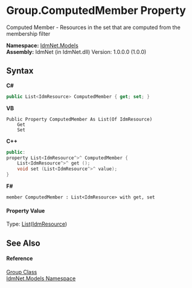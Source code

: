 # Group.ComputedMember Property 
 

Computed Member - Resources in the set that are computed from the membership filter

**Namespace:**&nbsp;<a href="N_IdmNet_Models">IdmNet.Models</a><br />**Assembly:**&nbsp;IdmNet (in IdmNet.dll) Version: 1.0.0.0 (1.0.0)

## Syntax

**C#**<br />
``` C#
public List<IdmResource> ComputedMember { get; set; }
```

**VB**<br />
``` VB
Public Property ComputedMember As List(Of IdmResource)
	Get
	Set
```

**C++**<br />
``` C++
public:
property List<IdmResource^>^ ComputedMember {
	List<IdmResource^>^ get ();
	void set (List<IdmResource^>^ value);
}
```

**F#**<br />
``` F#
member ComputedMember : List<IdmResource> with get, set

```


#### Property Value
Type: <a href="http://msdn2.microsoft.com/en-us/library/6sh2ey19" target="_blank">List</a>(<a href="T_IdmNet_Models_IdmResource">IdmResource</a>)

## See Also


#### Reference
<a href="T_IdmNet_Models_Group">Group Class</a><br /><a href="N_IdmNet_Models">IdmNet.Models Namespace</a><br />